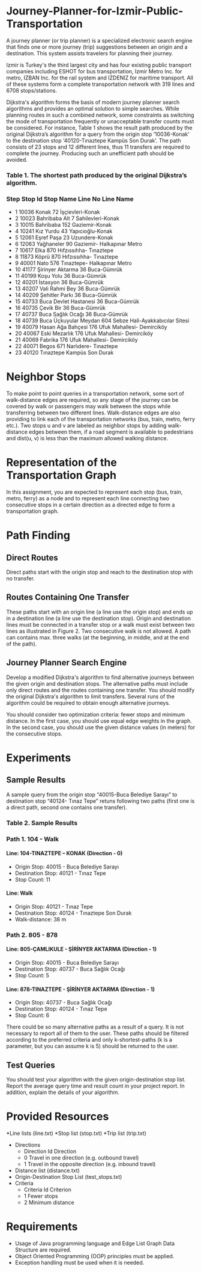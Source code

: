 # Journey-Planner-for-Izmir-Public-Transportation

A journey planner (or trip planner) is a specialized electronic search engine that finds one or
more journey (trip) suggestions between an origin and a destination. This system assists
travelers for planning their journey.

Izmir is Turkey's the third largest city and has four existing public transport companies
including ESHOT for bus transportation, Izmir Metro Inc. for metro, IZBAN Inc. for the rail
system and IZDENIZ for maritime transport. All of these systems form a complete
transportation network with 319 lines and 6708 stops/stations.

Dijkstra's algorithm forms the basis of modern journey planner search algorithms and
provides an optimal solution to simple searches. While planning routes in such a combined
network, some constraints as switching the mode of transportation frequently or unacceptable
transfer counts must be considered. For instance, Table 1 shows the result path produced by the
original Dijkstra’s algorithm for a query from the origin stop ‘10036-Konak’ to the destination
stop ‘40120-Tınaztepe Kampüs Son Durak’. The path consists of 23 stops and 12 different lines,
thus 11 transfers are required to complete the journey. Producing such an unefficient path
should be avoided.

###  Table 1. The shortest path produced by the original Dijkstra’s algorithm.
### Step Stop Id Stop Name Line No Line Name
* 1 10036 Konak 72 İşçievleri-Konak
* 2 10023 Bahribaba Alt 7 Sahilevleri-Konak
* 3 10015 Bahribaba 152 Gaziemir-Konak
* 4 10241 Kız Yurdu 43 Yapıcıoğlu-Konak
* 5 12061 Eşref Paşa 23 Uzundere-Konak
* 6 12063 Yağhaneler 90 Gaziemir- Halkapınar Metro
* 7 10617 Elka 870 Hıfzıssıhha- Tınaztepe
* 8 11873 Köprü 870 Hıfzıssıhha- Tınaztepe
* 9 40001 Nato 576 Tınaztepe- Halkapınar Metro
* 10 41177 Şirinyer Aktarma 36 Buca-Gümrük
* 11 40199 Koşu Yolu 36 Buca-Gümrük
* 12 40201 İstasyon 36 Buca-Gümrük
* 13 40207 Vali Rahmi Bey 36 Buca-Gümrük
* 14 40209 Şehitler Parkı 36 Buca-Gümrük
* 15 40733 Buca Devlet Hastanesi 36 Buca-Gümrük
* 16 40735 Çevik Bir 36 Buca-Gümrük
* 17 40737 Buca Sağlık Ocağı 36 Buca-Gümrük
* 18 40739 Buca Üçkuyular Meydan 604 Sebze Hali-Ayakkabıcılar Sitesi
* 19 40079 Hasan Ağa Bahçesi 176 Ufuk Mahallesi- Demirciköy
* 20 40067 Eski Mezarlık 176 Ufuk Mahallesi- Demirciköy
* 21 40069 Fabrika 176 Ufuk Mahallesi- Demirciköy
* 22 40071 Begos 671 Narlıdere- Tınaztepe
* 23 40120 Tınaztepe Kampüs Son Durak

# Neighbor Stops
To make point to point queries in a transportation network, some sort of walk-distance edges
are required, so any stage of the journey can be covered by walk or passengers may walk
between the stops while transferring between two different lines. Walk-distance edges are also
providing to link each of the transportation networks (bus, train, metro, ferry etc.). Two stops u
and v are labeled as neighbor stops by adding walk-distance edges between them, if a road
segment is available to pedestrians and dist(u, v) is less than the maximum allowed walking
distance.

# Representation of the Transportation Graph
In this assignment, you are expected to represent each stop (bus, train, metro, ferry) as a node
and to represent each line connecting two consecutive stops in a certain direction as a directed
edge to form a transportation graph.

# Path Finding
##  Direct Routes
Direct paths start with the origin stop and reach to the destination stop with no transfer.

## Routes Containing One Transfer
These paths start with an origin line (a line use the origin stop) and ends up in a destination line
(a line use the destination stop). Origin and destination lines must be connected in a transfer
stop or a walk must exist between two lines as illustrated in Figure 2. Two consecutive walk is
not allowed. A path can contains max. three walks (at the beginning, in middle, and at the end
of the path).

## Journey Planner Search Engine
Develop a modified Dijkstra's algorithm to find alternative journeys between the given origin
and destination stops. The alternative paths must include only direct routes and the routes
containing one transfer. You should modify the original Dijkstra's algorithm to limit transfers.
Several runs of the algorithm could be required to obtain enough alternative journeys.

You should consider two optimization criteria: fewer stops and minimum distance. In the first
case, you should use equal edge weights in the graph. In the second case, you should use the
given distance values (in meters) for the consecutive stops.

# Experiments
## Sample Results
A sample query from the origin stop “40015-Buca Belediye Sarayı” to destination stop “40124-
Tınaz Tepe” retuns following two paths (first one is a direct path, second one contains one
transfer).

### Table 2. Sample Results
### Path 1. 104 - Walk
#### Line: 104-TINAZTEPE – KONAK (Direction - 0)
* Origin Stop: 40015 - Buca Belediye Sarayı
* Destination Stop: 40121 - Tınaz Tepe
* Stop Count: 11

#### Line: Walk
* Origin Stop: 40121 - Tınaz Tepe
* Destination Stop: 40124 - Tınaztepe Son Durak
* Walk-distance: 38 m

### Path 2. 805 - 878
#### Line: 805-ÇAMLIKULE - ŞİRİNYER AKTARMA (Direction - 1)
* Origin Stop: 40015 - Buca Belediye Sarayı
* Destination Stop: 40737 - Buca Sağlık Ocağı
* Stop Count: 5

#### Line: 878-TINAZTEPE - ŞİRİNYER AKTARMA (Direction - 1)
* Origin Stop: 40737 - Buca Sağlık Ocağı
* Destination Stop: 40124 - Tınaz Tepe
* Stop Count: 6

There could be so many alternative paths as a result of a query. It is not necessary to report all
of them to the user. These paths should be filtered according to the preferred criteria and only
k-shortest-paths (k is a parameter, but you can assume k is 5) should be returned to the user.

## Test Queries
You should test your algorithm with the given origin-destination stop list. Report the average
query time and result count in your project report. In addition, explain the details of your
algorithm.

# Provided Resources
*Line lists (line.txt)
*Stop list (stop.txt)
*Trip list (trip.txt)
* Directions
  * Direction Id Direction
   * 0 Travel in one direction (e.g. outbound travel)
   * 1 Travel in the opposite direction (e.g. inbound travel)
* Distance list (distance.txt)
* Origin-Destination Stop List (test_stops.txt)
* Criteria
  * Criteria Id Criterion
  * 1 Fewer stops
  * 2 Minimum distance

# Requirements
* Usage of Java programming language and Edge List Graph Data Structure are required.
* Object Oriented Programming (OOP) principles must be applied.
* Exception handling must be used when it is needed. 
